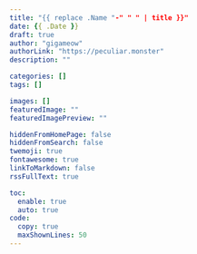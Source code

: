 ```yaml
---
title: "{{ replace .Name "-" " " | title }}"
date: {{ .Date }}
draft: true
author: "gigameow"
authorLink: "https://peculiar.monster"
description: ""

categories: []
tags: []

images: []
featuredImage: ""
featuredImagePreview: ""

hiddenFromHomePage: false
hiddenFromSearch: false
twemoji: true
fontawesome: true
linkToMarkdown: false
rssFullText: true

toc:
  enable: true
  auto: true
code:
  copy: true
  maxShownLines: 50
---
```

<!--more-->
